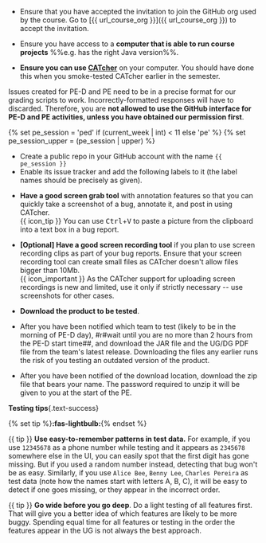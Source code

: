 <div id="testingPreparations">

* Ensure that you have accepted the invitation to join the GitHub org used by the course. Go to [{{ url_course_org }}]({{ url_course_org }}) to accept the invitation.

* Ensure you have access to a **computer that is able to run course projects** %%e.g. has the right Java version%%.

* **Ensure you can use [CATcher](https://catcher-org.github.io/CATcher/)** on your computer. You should have done this when you smoke-tested CATcher earlier in the semester.

<div class="indented-level1">

<panel header="If not using CATcher" minimized>

<div id="not-using-catcher-warning">

<box type="warning">

Issues created for PE-D and PE need to be in a precise format for our grading scripts to work. Incorrectly-formatted responses will have to discarded. Therefore, you are **<span class="text-danger">not allowed to use the GitHub interface for PE-D and PE activities, unless you have obtained  our permission first</span>**.

</box>

</div>

{% set pe_session = 'ped' if (current_week | int) < 11 else 'pe' %}
{% set pe_session_upper = (pe_session | upper) %}

<div id="pe-create-repo">

* Create a public repo in your GitHub account with the name `{{ pe_session }}`
* Enable its issue tracker and add the following labels to it (the label names should be precisely as given).

<include src="appendixE-gitHub.md#bug-severity" />
<include src="tp-pe-fragment.md#type-labels" />
</div>

</panel><p/>
</div>

* **Have a good screen grab tool** with annotation features so that you can quickly take a screenshot of a bug, annotate it, and post in using CATcher.<br>
  {{ icon_tip }} You can use <kbd>Ctrl</kbd>+<kbd>V</kbd> to paste a picture from the clipboard into a text box in a bug report.

* **[Optional] Have a good screen recording tool** if you plan to use screen recording clips as part of your bug reports. Ensure that your screen recording tool can create small files as CATcher doesn't allow files bigger than 10Mb.<br>
  {{ icon_important }} As the CATcher support for uploading screen recordings is new and limited, use it only if strictly necessary -- use screenshots for other cases.

* **<span class="text-danger">Download the product to be tested</span>**.

<tabs active="{{ pe_active_tab }}" add-class="ml-4">
<tab header="PE Dry Run (at **{{ version_penultimate }}**)">

* After you have been notified which team to test (likely to be in the morning of PE-D day), #r#wait until you are no more than 2 hours from the PE-D start time##, and download the JAR file and the UG/DG PDF file from the team's latest release. Downloading the files any earlier runs the risk of you testing an outdated version of the product.

</tab>
<tab header="PE (at **{{ version_final }}**)">

* After you have been notified of the download location, download the zip file that bears your name. The password required to unzip it will be given to you at the start of the PE.

</tab>
</tabs>
<p/>

<div class="indented">

<box>

****Testing tips****{.text-success}

{% set tip %}<span class="text-success">**:fas-lightbulb:**</span>{% endset %}

{{ tip }} **Use easy-to-remember patterns in test data.** For example, if you use `12345678` as a phone number while testing and it appears as `2345678` somewhere else in the UI, you can easily spot that the first digit has gone missing. But if you used a random number instead, detecting that bug won't be as easy. Similarly, if you use `Alice Bee`, `Benny Lee`, `Charles Pereira` as test data (note how the names start with letters A, B, C), it will be easy to detect if one goes missing, or they appear in the incorrect order.

{{ tip }} **Go wide before you go deep**. Do a light testing of all features first. That will give you a better idea of which features are likely to be more buggy. Spending equal time for all features or testing in the order the features appear in the UG is not always the best approach.

</box>
</div>
<p/>
<!--
* **Charge your computer** before coming to the session. The testing venue might not have enough charging points.
-->
</div>
